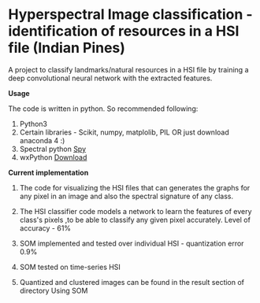 # Hyperspectral Image classification - identification of resources in a HSI file (Indian Pines)

A project to classify landmarks/natural resources in a HSI file by training a deep convolutional neural network with the extracted features.

**Usage**

The code is written in python. So recommended following:
1. Python3
2. Certain libraries - Scikit, numpy, matplolib, PIL OR just download anaconda 4 :)
3. Spectral python [Spy](http://www.spectralpython.net/installation.html)
4. wxPython [Download](https://wxpython.org/)

**Current implementation**

1. The code for visualizing the HSI files that can generates the graphs for any pixel in an image and also the spectral signature of any class. 

2. The HSI classifier code models a network to learn the features of every class's pixels ,to be able to classify any given pixel accurately. Level of accuracy - 61%

3. SOM implemented and tested over individual HSI - quantization error 0.9%

4. SOM tested on time-series HSI

5. Quantized and clustered images can be found in the result section of directory Using SOM


